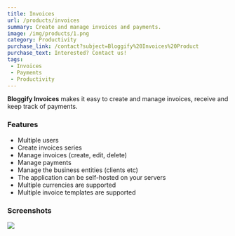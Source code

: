 ```yaml
---
title: Invoices
url: /products/invoices
summary: Create and manage invoices and payments.
image: /img/products/1.png
category: Productivity
purchase_link: /contact?subject=Bloggify%20Invoices%20Product
purchase_text: Interested? Contact us!
tags:
 - Invoices
 - Payments
 - Productivity
---
```


**Bloggify Invoices** makes it easy to create and manage invoices,
receive and keep track of payments.

### Features

 - Multiple users
 - Create invoices series
 - Manage invoices (create, edit, delete)
 - Manage payments
 - Manage the business entities (clients etc)
 - The application can be self-hosted on your servers
 - Multiple currencies are supported
 - Multiple invoice templates are supported

### Screenshots

![](/products/1/1.png)
